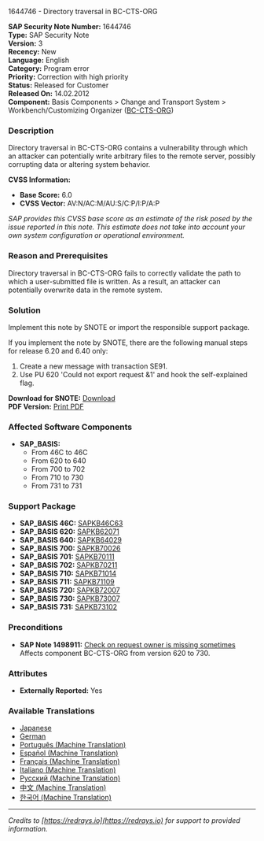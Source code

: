 1644746 - Directory traversal in BC-CTS-ORG

**SAP Security Note Number:** 1644746  
**Type:** SAP Security Note  
**Version:** 3  
**Recency:** New  
**Language:** English  
**Category:** Program error  
**Priority:** Correction with high priority  
**Status:** Released for Customer  
**Released On:** 14.02.2012  
**Component:** Basis Components > Change and Transport System > Workbench/Customizing Organizer ([BC-CTS-ORG](https://me.sap.com/mynotes?tab=Search&sortBy=Relevance&filters=themk%25253Aeq~'BC-CTS-ORG*'%25252BreleaseStatus%25253Aeq~'CustomerRelease'%25252BsecurityPatchDay%25253Aeq~'NotRestricted'%25252BfuzzyThreshold%25253Aeq~'0.9'&flag=mynotes))

### Description
Directory traversal in BC-CTS-ORG contains a vulnerability through which an attacker can potentially write arbitrary files to the remote server, possibly corrupting data or altering system behavior.

**CVSS Information:**  
- **Base Score:** 6.0  
- **CVSS Vector:** AV:N/AC:M/AU:S/C:P/I:P/A:P  

_SAP provides this CVSS base score as an estimate of the risk posed by the issue reported in this note. This estimate does not take into account your own system configuration or operational environment._

### Reason and Prerequisites
Directory traversal in BC-CTS-ORG fails to correctly validate the path to which a user-submitted file is written. As a result, an attacker can potentially overwrite data in the remote system.

### Solution
Implement this note by SNOTE or import the responsible support package.

If you implement the note by SNOTE, there are the following manual steps for release 6.20 and 6.40 only:
1. Create a new message with transaction SE91.
2. Use PU 620 'Could not export request &1' and hook the self-explained flag.

**Download for SNOTE:** [Download](https://me.sap.com/notes/0040000009766492017)  
**PDF Version:** [Print PDF](https://me.sap.com/support/sfm/notes/print/0001644746?language=en-US&token=F917A947EEC93E16BA33380C83EA5DD9)

### Affected Software Components
- **SAP_BASIS:**  
  - From 46C to 46C  
  - From 620 to 640  
  - From 700 to 702  
  - From 710 to 730  
  - From 731 to 731

### Support Package
- **SAP_BASIS 46C:** [SAPKB46C63](https://me.sap.com/supportpackage/SAPKB46C63)
- **SAP_BASIS 620:** [SAPKB62071](https://me.sap.com/supportpackage/SAPKB62071)
- **SAP_BASIS 640:** [SAPKB64029](https://me.sap.com/supportpackage/SAPKB64029)
- **SAP_BASIS 700:** [SAPKB70026](https://me.sap.com/supportpackage/SAPKB70026)
- **SAP_BASIS 701:** [SAPKB70111](https://me.sap.com/supportpackage/SAPKB70111)
- **SAP_BASIS 702:** [SAPKB70211](https://me.sap.com/supportpackage/SAPKB70211)
- **SAP_BASIS 710:** [SAPKB71014](https://me.sap.com/supportpackage/SAPKB71014)
- **SAP_BASIS 711:** [SAPKB71109](https://me.sap.com/supportpackage/SAPKB71109)
- **SAP_BASIS 720:** [SAPKB72007](https://me.sap.com/supportpackage/SAPKB72007)
- **SAP_BASIS 730:** [SAPKB73007](https://me.sap.com/supportpackage/SAPKB73007)
- **SAP_BASIS 731:** [SAPKB73102](https://me.sap.com/supportpackage/SAPKB73102)

### Preconditions
- **SAP Note 1498911:** [Check on request owner is missing sometimes](https://me.sap.com/notes/1498911)  
  Affects component BC-CTS-ORG from version 620 to 730.

### Attributes
- **Externally Reported:** Yes

### Available Translations
- [Japanese](https://me.sap.com/notes/0001644746/J)  
- [German](https://me.sap.com/notes/0001644746/D)  
- [Português (Machine Translation)](https://me.sap.com/notes/0001644746/P)  
- [Español (Machine Translation)](https://me.sap.com/notes/0001644746/S)  
- [Français (Machine Translation)](https://me.sap.com/notes/0001644746/F)  
- [Italiano (Machine Translation)](https://me.sap.com/notes/0001644746/I)  
- [Русский (Machine Translation)](https://me.sap.com/notes/0001644746/R)  
- [中文 (Machine Translation)](https://me.sap.com/notes/0001644746/1)  
- [한국어 (Machine Translation)](https://me.sap.com/notes/0001644746/3)

---

*Credits to [https://redrays.io](https://redrays.io) for support to provided information.*